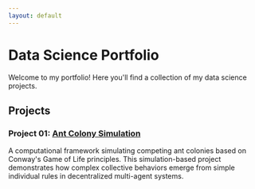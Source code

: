 ```yaml
---
layout: default
---
```

   
# Data Science Portfolio
Welcome to my portfolio! Here you'll find a collection of my data science projects.
   
## Projects
   
### Project 01: [Ant Colony Simulation](projects/ant-colony-simulation/)
A computational framework simulating competing ant colonies based on Conway's Game of Life principles. This simulation-based project demonstrates how complex collective behaviors emerge from simple individual rules in decentralized multi-agent systems.
